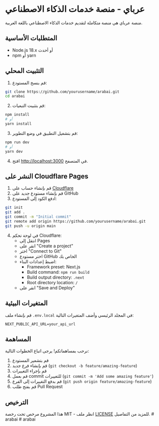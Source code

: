 # عرباي - منصة خدمات الذكاء الاصطناعي

منصة عرباي هي منصة متكاملة لتقديم خدمات الذكاء الاصطناعي باللغة العربية.

## المتطلبات الأساسية

- Node.js 18.x أو أحدث
- npm أو yarn

## التثبيت المحلي

1. قم بنسخ المستودع:
```bash
git clone https://github.com/yourusername/arabai.git
cd arabai
```

2. قم بتثبيت التبعيات:
```bash
npm install
# أو
yarn install
```

3. قم بتشغيل التطبيق في وضع التطوير:
```bash
npm run dev
# أو
yarn dev
```

4. افتح [http://localhost:3000](http://localhost:3000) في المتصفح.

## النشر على Cloudflare Pages

1. قم بإنشاء حساب على [Cloudflare](https://dash.cloudflare.com/sign-up)
2. قم بإنشاء مستودع جديد على GitHub
3. ادفع الكود إلى المستودع:
```bash
git init
git add .
git commit -m "Initial commit"
git remote add origin https://github.com/yourusername/arabai.git
git push -u origin main
```
4. في لوحة تحكم Cloudflare:
   - انتقل إلى Pages
   - انقر على "Create a project"
   - اختر "Connect to Git"
   - اختر مستودع GitHub الخاص بك
   - اضبط إعدادات البناء:
     - Framework preset: Next.js
     - Build command: `npm run build`
     - Build output directory: `.next`
     - Root directory location: `/`
   - انقر على "Save and Deploy"

## المتغيرات البيئية

قم بإنشاء ملف `.env.local` في المجلد الرئيسي وأضف المتغيرات التالية:

```env
NEXT_PUBLIC_API_URL=your_api_url
```

## المساهمة

نرحب بمساهماتكم! يرجى اتباع الخطوات التالية:

1. قم بتشعير المستودع
2. قم بإنشاء فرع جديد (`git checkout -b feature/amazing-feature`)
3. قم بإجراء التغييرات
4. قم بعمل commit للتغييرات (`git commit -m 'Add some amazing feature'`)
5. قم بدفع التغييرات إلى الفرع (`git push origin feature/amazing-feature`)
6. قم بفتح طلب Pull Request

## الترخيص

هذا المشروع مرخص تحت رخصة MIT - انظر ملف [LICENSE](LICENSE) للمزيد من التفاصيل.
#   a r a b a i  
 #   a r a b a i  
 